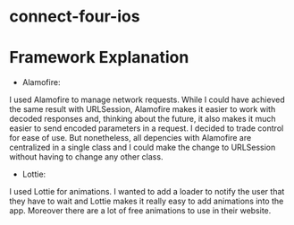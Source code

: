 # connect-four-ios

# Framework Explanation

- Alamofire: 

I used Alamofire to manage network requests. While I could have achieved the same result with URLSession, Alamofire makes it easier to work with decoded responses and, thinking about the future, it also makes it much easier to send encoded parameters in a request.
I decided to trade control for ease of use. But nonetheless, all depencies with Alamofire are centralized in a single class and I could make the change to URLSession without having to change any other class.

- Lottie:

I used Lottie for animations. I wanted to add a loader to notify the user that they have to wait and Lottie makes it really easy to add animations into the app. Moreover there are a lot of free animations to use in their website.
